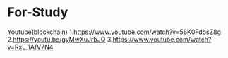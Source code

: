# For-Study

Youtube(blockchain)
1.https://www.youtube.com/watch?v=56K0FdosZ8g
2.https://youtu.be/gyMwXuJrbJQ
3.https://www.youtube.com/watch?v=RxL_1AfV7N4
